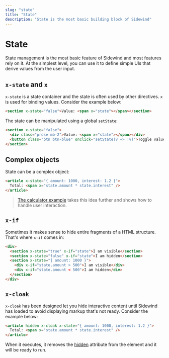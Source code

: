 ```yaml
---
slug: "state"
title: "State"
description: "State is the most basic building block of Sidewind"
---
```


# State

State management is the most basic feature of Sidewind and most features rely on it. At the simplest level, you can use it to define simple UIs that derive values from the user input.

## `x-state` and `x`

`x-state` is a state container and the state is often used by other directives. `x` is used for binding values. Consider the example below:

```html
<section x-state="false">Value: <span x="state"></span></section>
```

The state can be manipulated using a global `setState`:

```html
<section x-state="false">
  <div class="prose mb-2">Value: <span x="state"></span></div>
  <button class="btn btn-blue" onclick="setState(v => !v)">Toggle value</button>
</section>
```

## Complex objects

State can be a complex object:

```html
<article x-state="{ amount: 1000, interest: 1.2 }">
  Total: <span x="state.amount * state.interest" />
</article>
```

> [The calculator example](#calculator) takes this idea further and shows how to handle user interaction.

## `x-if`

Sometimes it makes sense to hide entire fragments of a HTML structure. That's where `x-if` comes in:

```html
<div>
  <section x-state="true" x-if="state">I am visible</section>
  <section x-state="false" x-if="state">I am hidden</section>
  <section x-state="{ amount: 1000 }">
    <div x-if="state.amount > 500">I am visible</div>
    <div x-if="state.amount < 500">I am hidden</div>
  </section>
</div>
```

## `x-cloak`

`x-cloak` has been designed let you hide interactive content until Sidewind has loaded to avoid displaying markup that's not ready. Consider the example below:

```html
<article hidden x-cloak x-state="{ amount: 1000, interest: 1.2 }">
  Total: <span x="state.amount * state.interest" />
</article>
```

When it executes, it removes the [hidden](https://developer.mozilla.org/en-US/docs/Web/HTML/Global_attributes/hidden) attribute from the element and it will be ready to run.
